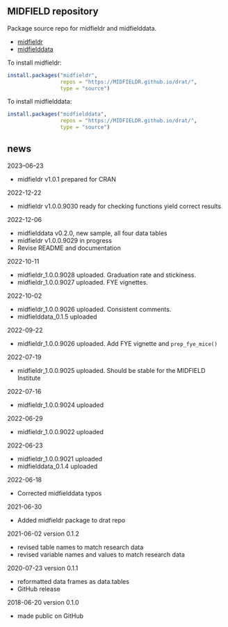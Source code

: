 
## MIDFIELD repository

Package source repo for midfieldr and midfielddata.

- [midfieldr](https://midfieldr.github.io/midfieldr/)
- [midfielddata](https://midfieldr.github.io/midfielddata/)

To install midfieldr:

``` r
install.packages("midfieldr", 
                 repos = "https://MIDFIELDR.github.io/drat/", 
                 type = "source")
```

To install midfielddata:

``` r
install.packages("midfielddata", 
                 repos = "https://MIDFIELDR.github.io/drat/", 
                 type = "source")
```

## news

2023–06–23

- midfieldr v1.0.1 prepared for CRAN

2022-12-22

- midfieldr v1.0.0.9030 ready for checking functions yield correct
  results

2022-12-06

- midfielddata v0.2.0, new sample, all four data tables
- midfieldr v1.0.0.9029 in progress
- Revise README and documentation

2022-10-11

- midfieldr_1.0.0.9028 uploaded. Graduation rate and stickiness.  
- midfieldr_1.0.0.9027 uploaded. FYE vignettes.

2022-10-02

- midfieldr_1.0.0.9026 uploaded. Consistent comments.  
- midfielddata_0.1.5 uploaded

2022-09-22

- midfieldr_1.0.0.9026 uploaded. Add FYE vignette and `prep_fye_mice()`

2022-07-19

- midfieldr_1.0.0.9025 uploaded. Should be stable for the MIDFIELD
  Institute

2022-07-16

- midfieldr_1.0.0.9024 uploaded

2022-06-29

- midfieldr_1.0.0.9022 uploaded

2022-06-23

- midfieldr_1.0.0.9021 uploaded
- midfielddata_0.1.4 uploaded

2022-06-18

- Corrected midfielddata typos

2021-06-30

- Added midfieldr package to drat repo

2021-06-02 version 0.1.2

- revised table names to match research data
- revised variable names and values to match research data

2020-07-23 version 0.1.1

- reformatted data frames as data.tables
- GitHub release

2018-06-20 version 0.1.0

- made public on GitHub

<!-- ### New features -->
<!-- ### Minor improvements -->
<!-- ### Bug fixes -->
<!-- ### Deprecated -->
<!-- ### Defunct -->
